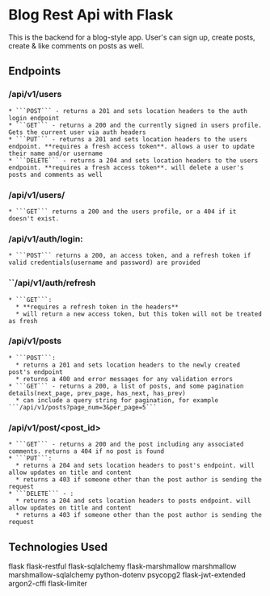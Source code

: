 # Blog Rest Api with Flask
This is the backend for a blog-style app. User's can sign up, create posts, create & like comments on posts as well.


## Endpoints
  ### /api/v1/users
    * ```POST``` - returns a 201 and sets location headers to the auth login endpoint
    * ```GET``` - returns a 200 and the currently signed in users profile. Gets the current user via auth headers
    * ```PUT``` - returns a 201 and sets location headers to the users endpoint. **requires a fresh access token**. allows a user to update their name and/or username
    * ```DELETE``` - returns a 204 and sets location headers to the users endpoint. **requires a fresh access token**. will delete a user's posts and comments as well
  ### /api/v1/users/<username>
    * ```GET``` returns a 200 and the users profile, or a 404 if it doesn't exist.
  ### /api/v1/auth/login:
    * ```POST``` returns a 200, an access token, and a refresh token if valid credentials(username and password) are provided
  ### ``/api/v1/auth/refresh
    * ```GET```:
      * **requires a refresh token in the headers**
      * will return a new access token, but this token will not be treated as fresh
  ### /api/v1/posts
    * ```POST```: 
      * returns a 201 and sets location headers to the newly created post's endpoint
      * returns a 400 and error messages for any validation errors
    * ```GET``` - returns a 200, a list of posts, and some pagination details(next_page, prev_page, has_next, has_prev)
      * can include a query string for pagination, for example ```/api/v1/posts?page_num=3&per_page=5```
  ### /api/v1/post/<post_id>
    * ```GET``` - returns a 200 and the post including any associated comments. returns a 404 if no post is found
    * ```PUT```: 
      * returns a 204 and sets location headers to post's endpoint. will allow updates on title and content
      * returns a 403 if someone other than the post author is sending the request
    * ```DELETE``` - : 
      * returns a 204 and sets location headers to posts endpoint. will allow updates on title and content
      * returns a 403 if someone other than the post author is sending the request

## Technologies Used
flask
flask-restful
flask-sqlalchemy
flask-marshmallow
marshmallow
marshmallow-sqlalchemy
python-dotenv
psycopg2
flask-jwt-extended
argon2-cffi
flask-limiter